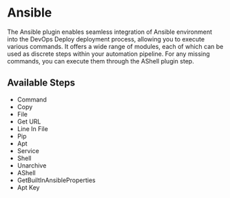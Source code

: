 
# Ansible

The Ansible plugin enables seamless integration of Ansible environment into the DevOps Deploy deployment process, allowing you to execute various commands. It offers a wide range of modules, each of which can be used as discrete steps within your automation pipeline. For any missing commands, you can execute them through the AShell plugin step.

## Available Steps

- Command
- Copy
- File
- Get URL
- Line In File
- Pip
- Apt
- Service
- Shell
- Unarchive
- AShell
- GetBuiltInAnsibleProperties
- Apt Key

